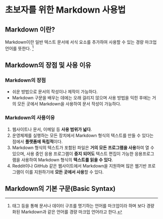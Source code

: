 # 초보자를 위한 Markdown 사용법

## Markdown 이란?
Markdown이란 일반 텍스트 문서에 서식 요소를 추가하여 사용할 수 있는 경량 마크업 언어를 뜻한다. [^경량 마크업 언어]
[^경량 마크업 언어]: 태그 등을 통해 문서나 데이터 구조를 명기하는 언어를 마크업이라 하며 보다 경량화된 Markdown과 같은 언어를 경량 마크업 언어라고 한다.

## Markdown의 장점 및 사용 이유

### Markdown의 장점
- 쉬운 방법으로 문서의 작성이나 제작이 가능하다.
- Markdown 구문을 배우는 데에는 오래 걸리지 않으며 사용 방법을 익힌 후에는 거의 모든 곳에서 Markdown을 사용하여 문서 작성이 가능하다.

### Markdown의 사용이유
1. 웹사이트나 문서, 이메일 등 **사용 범위가 넓다**.
2. 운영체제를 실행하는 모든 장치에서 Markdown 형식의 텍스트를 만들 수 있다는 점에서 **플랫폼에 독립적**이다.
3. Markdown 형식의 텍스트가 포함된 파일은 **거의 모든 프로그램을 사용**하여 열 수 있으며, 사용 중인 응용 프로그램이 **중지 되어도** 텍스트 편집이 가능한 응용프로그램을 사용하여 Markdown 형식의 **텍스트를 읽을 수 있다**.
4. Reddit이나 GitHub 같은 웹사이트에서 Markdown을 지원하며 많은 웹기반 프로그램이 이를 지원하기에 **모든 곳에서 사용**할 수 있다.

## Markdown의 기본 구문(Basic Syntax)
